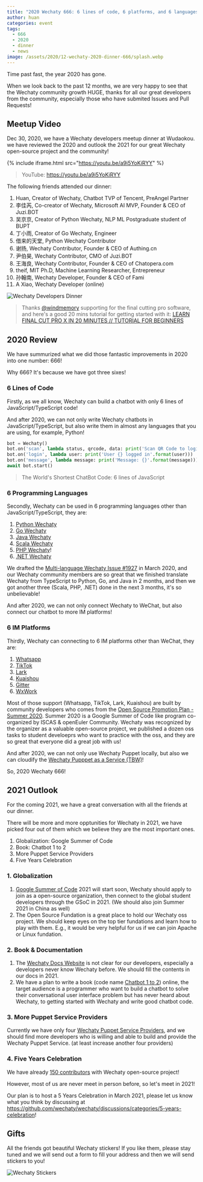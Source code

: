 ```yaml
---
title: "2020 Wechaty 666: 6 lines of code, 6 platforms, and 6 languages"
author: huan
categories: event
tags:
  - 666
  - 2020
  - dinner
  - news
image: /assets/2020/12-wechaty-2020-dinner-666/splash.webp
---
```


Time past fast, the year 2020 has gone.

When we look back to the past 12 months, we are very happy to see that the Wechaty community growth HUGE, thanks for all our great developers from the community, especially those who have submited Issues and Pull Requests!

## Meetup Video

Dec 30, 2020, we have a Wechaty developers meetup dinner at Wudaokou. we have reviewed the 2020 and outlook the 2021 for our great Wechaty open-source project and the community!

<!-- https://wechaty.js.org/2020/08/24/add-video-to-wechaty-blog/ -->

{% include iframe.html src="https://youtu.be/a9i5YoKiRYY" %}

> YouTube: <https://youtu.be/a9i5YoKiRYY>

The following friends attended our dinner:

1. Huan, Creator of Wechaty, Chatbot TVP of Tencent, PreAngel Partner
1. 李佳芮, Co-creator of Wechaty, Microsoft AI MVP, Founder & CEO of Juzi.BOT
1. 吴京京, Creator of Python Wechaty, NLP ML Postgraduate student of BUPT
1. 丁小雨, Creator of Go Wechaty, Engineer
1. 借来的天堂, Python Wechaty Contributor
1. 谢扬, Wechaty Contributor, Founder & CEO of Authing.cn
1. 尹伯昊, Wechaty Contributor, CMO of Juzi.BOT
1. 王海良, Wechaty Contributor, Founder & CEO of Chatopera.com
1. theif, MIT Ph.D, Machine Learning Researcher, Entrepreneur
1. 孙翰南, Wechaty Developer, Founder & CEO of Fami
1. A Xiao, Wechaty Developer (online)

![Wechaty Developers Dinner](/assets/2020/12-wechaty-2020-dinner-666/group-photo.webp)

> Thanks [@windmemory](https://github.com/windmemory) supporting for the final cutting pro software, and here's a good 20 mins tutorial for getting started with it: [LEARN FINAL CUT PRO X IN 20 MINUTES // TUTORIAL FOR BEGINNERS](https://www.youtube.com/watch?v=ygBlgaT78mM)

## 2020 Review

We have summurized what we did those fantastic improvements in 2020 into one number: 666!

Why 666? It's because we have got three sixes!

### 6 Lines of Code

Firstly, as we all know, Wechaty can build a chatbot with only 6 lines of JavaScript/TypeScript code!

And after 2020, we can not only write Wechaty chatbots in JavaScript/TypeScript, but also write them in almost any languages that you are using, for example, Python!

```python
bot = Wechaty()
bot.on('scan', lambda status, qrcode, data: print('Scan QR Code to login: {}\nhttps://wechaty.js.org/qrcode/{}'.format(status, qrcode)))
bot.on('login', lambda user: print('User {} logged in'.format(user)))
bot.on('message', lambda message: print('Message: {}'.format(message)))
await bot.start()
```

> The World's Shortest ChatBot Code: 6 lines of JavaScript

### 6 Programming Languages

Secondly, Wechaty can be used in 6 programming languages other than JavaScript/TypeScript, they are:

1. [Python Wechaty](https://github.com/wechaty/python-wechaty)
1. [Go Wechaty](https://github.com/wechaty/go-wechaty)
1. [Java Wechaty](https://github.com/wechaty/java-wechaty)
1. [Scala Wechaty](https://github.com/wechaty/scala-wechaty)
1. [PHP Wechaty](https://github.com/wechaty/php-wechaty)!
1. [.NET Wechaty](https://github.com/wechaty/dotnet-wechaty)

We drafted the [Multi-language Wechaty Issue #1927](https://github.com/wechaty/wechaty/discussions/1927) in March 2020, and our Wechaty community members are so great that we finished translate Wechaty from TypeScript to Python, Go, and Java in 2 months, and then we got another three (Scala, PHP, .NET) done in the next 3 months, it's so unbelievable!

And after 2020, we can not only connect Wechaty to WeChat, but also connect our chatbot to more IM platforms!

### 6 IM Platforms

Thirdly, Wechaty can connecting to 6 IM platforms other than WeChat, they are:

1. [Whatsapp](https://github.com/wechaty/wechaty-puppet-whatsapp)
1. [TikTok](https://wechaty.js.org/2020/10/13/wechaty-puppet-douyin-final-term/)
1. [Lark](https://wechaty.js.org/2020/09/30/wechaty-puppet-lark-final-blog/)
1. [Kuaishou](https://wechaty.js.org/2020/10/13/wechaty-puppet-kuaishou-final-term/)
1. [Gitter](https://github.com/wechaty/wechaty-puppet-gitter)
1. [WxWork](https://github.com/juzibot/wxwork-tester)

Most of those support (Whatsapp, TikTok, Lark, Kuaishou) are built by community developers who comes from the [Open Source Promotion Plan - Summer 2020](https://isrc.iscas.ac.cn/summer2020/). Summer 2020 is a Google Summer of Code like program co-organized by ISCAS & openEuler Community. Wechaty was recognized by the organizer as a valuable open-source project, we published a dozen oss tasks to student develoeprs who want to practice with the oss, and they are so great that everyone did a great job with us!

And after 2020, we can not only use Wechaty Puppet locally, but also we can cloudify the [Wechaty Pupppet as a Service (TBW)](https://wechaty.js.org/2021-01-02-wechaty-puppet-service)!

So, 2020 Wechaty 666!

## 2021 Outlook

For the coming 2021, we have a great conversation with all the friends at our dinner.

There will be more and more opptunities for Wechaty in 2021, we have picked four out of them which we believe they are the most important ones.

1. Globalization: Google Summer of Code
1. Book: Chatbot 1 to 2
1. More Puppet Service Providers
1. Five Years Celebration

### 1. Globalization

1. [Google Summer of Code](https://summerofcode.withgoogle.com/) 2021 will start soon, Wechaty should apply to join as a open-source organization, then connect to the global student developers through the GSoC in 2021. (We should also join Summer 2021 in China as well)
1. The Open Source Fundation is a great place to hold our Wechaty oss project. We should keep eyes on the top tier fundations and learn how to play with them. E.g., it would be very helpful for us if we can join Apache or Linux fundation.

### 2. Book & Documentation

1. The [Wechaty Docs Website](https://wechaty.js.org/docs/) is not clear for our developers, especially a developers never know Wechaty before. We should fill the contents in our docs in 2021.
1. We have a plan to write a book (code name [Chatbot 1 to 2](https://wechaty.github.io/chatbot-1-to-2/)) online, the target audience is a programmer who want to build a chatbot to solve their conversational user interface problem but has never heard about Wechaty,
   to getting started with Wechaty and write good chatbot code.

### 3. More Puppet Service Providers

Currently we have only four [Wechaty Puppet Service Providers](https://wechaty.js.org/docs/puppet-services), and we should find more developers who is willing and able to build and provide the Wechaty Puppet Service. (at least increase another four providers)

### 4. Five Years Celebration

We have already [150 contributors](https://docs.google.com/spreadsheets/d/1XcDoIczyIclqXP1p90Sz7S0n4Q22xjFzJmjPFlU2g1E/edit) with Wechaty open-source project!

However, most of us are never meet in person before, so let's meet in 2021!

Our plan is to host a 5 Years Celebration in March 2021, please let us know what you think by discussing at <https://github.com/wechaty/wechaty/discussions/categories/5-years-celebration>!

## Gifts

All the friends got beautiful Wechaty stickers! If you like them, please stay tuned and we will send out a form to fill your address and then we will send stickers to you!

![Wechaty Stickers](/assets/2020/12-wechaty-2020-dinner-666/stickers.webp)
